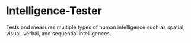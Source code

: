 # Intelligence-Tester
Tests and measures multiple types of human intelligence such as spatial, visual, verbal, and sequential intelligences. 
